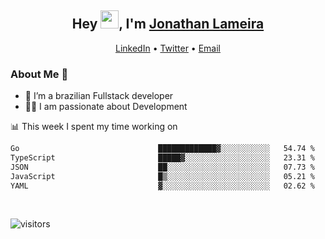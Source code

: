 <h2 align="center">Hey <img src="https://github.com/TheDudeThatCode/TheDudeThatCode/blob/master/Assets/Hi.gif" width="29">, I'm <a href="https://www.linkedin.com/in/jonathanlameira/">Jonathan Lameira</a></h2>
<p align="center">
  <a href="https://www.linkedin.com/in/jonathanlameira/">LinkedIn</a> •
  <a href="https://twitter.com/jlameira">Twitter</a> •
  <a href="mailto:jlameira@gmail.com">Email</a>
</p>

### About Me 🚀
- 🌱  I’m a brazilian Fullstack developer</br>
- 👨‍💻  I am passionate about Development</br>

<!-- ![Jonathan Lameira github stats](https://github-readme-stats.vercel.app/api?username=jlameirameli&show_icons=true&hide_border=true)&nbsp;&nbsp; -->

📊 This week I spent my time working on
<!--START_SECTION:waka-->

```txt
Go                               █████████████▓░░░░░░░░░░░   54.74 %
TypeScript                       █████▓░░░░░░░░░░░░░░░░░░░   23.31 %
JSON                             ██░░░░░░░░░░░░░░░░░░░░░░░   07.73 %
JavaScript                       █▒░░░░░░░░░░░░░░░░░░░░░░░   05.21 %
YAML                             ▓░░░░░░░░░░░░░░░░░░░░░░░░   02.62 %
```

<!--END_SECTION:waka-->

<br />

![visitors](https://visitor-badge.laobi.icu/badge?page_id=jlameira.jlameira)
